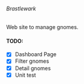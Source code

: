 ###### Brastlewark
Web site to manage gnomes.

#### TODO:
- [x] Dashboard Page
- [x] Filter gnomes
- [x] Detail gnomes
- [x] Unit test
